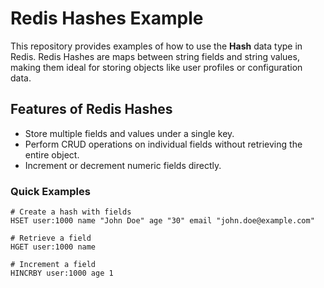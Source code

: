 # Redis Hashes Example

This repository provides examples of how to use the **Hash** data type in Redis. Redis Hashes are maps between string fields and string values, making them ideal for storing objects like user profiles or configuration data.

## Features of Redis Hashes
- Store multiple fields and values under a single key.
- Perform CRUD operations on individual fields without retrieving the entire object.
- Increment or decrement numeric fields directly.

### Quick Examples
```plaintext
# Create a hash with fields
HSET user:1000 name "John Doe" age "30" email "john.doe@example.com"

# Retrieve a field
HGET user:1000 name

# Increment a field
HINCRBY user:1000 age 1
